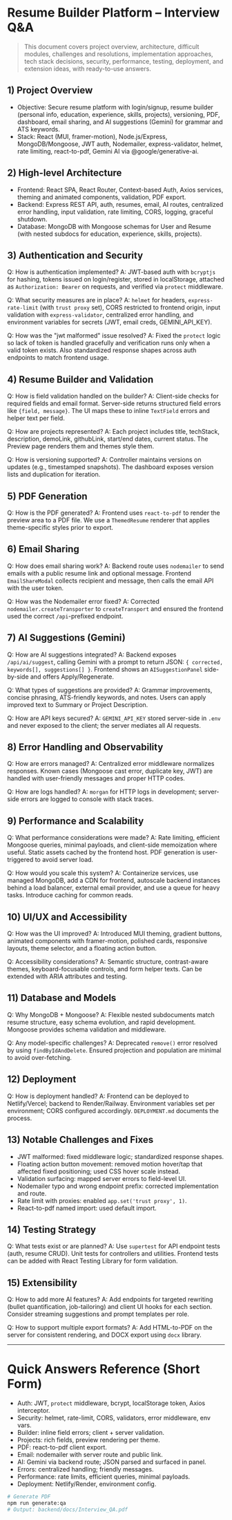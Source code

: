 # Resume Builder Platform – Interview Q&A

> This document covers project overview, architecture, difficult modules, challenges and resolutions, implementation approaches, tech stack decisions, security, performance, testing, deployment, and extension ideas, with ready-to-use answers.

## 1) Project Overview

- Objective: Secure resume platform with login/signup, resume builder (personal info, education, experience, skills, projects), versioning, PDF, dashboard, email sharing, and AI suggestions (Gemini) for grammar and ATS keywords.
- Stack: React (MUI, framer-motion), Node.js/Express, MongoDB/Mongoose, JWT auth, Nodemailer, express-validator, helmet, rate limiting, react-to-pdf, Gemini AI via @google/generative-ai.

## 2) High-level Architecture

- Frontend: React SPA, React Router, Context-based Auth, Axios services, theming and animated components, validation, PDF export.
- Backend: Express REST API, auth, resumes, email, AI routes, centralized error handling, input validation, rate limiting, CORS, logging, graceful shutdown.
- Database: MongoDB with Mongoose schemas for User and Resume (with nested subdocs for education, experience, skills, projects).

## 3) Authentication and Security

Q: How is authentication implemented?
A: JWT-based auth with `bcryptjs` for hashing, tokens issued on login/register, stored in localStorage, attached as `Authorization: Bearer` on requests, and verified via `protect` middleware.

Q: What security measures are in place?
A: `helmet` for headers, `express-rate-limit` (with `trust proxy` set), CORS restricted to frontend origin, input validation with `express-validator`, centralized error handling, and environment variables for secrets (JWT, email creds, GEMINI_API_KEY).

Q: How was the "jwt malformed" issue resolved?
A: Fixed the `protect` logic so lack of token is handled gracefully and verification runs only when a valid token exists. Also standardized response shapes across auth endpoints to match frontend usage.

## 4) Resume Builder and Validation

Q: How is field validation handled on the builder?
A: Client-side checks for required fields and email format. Server-side returns structured field errors like `{field, message}`. The UI maps these to inline `TextField` errors and helper text per field.

Q: How are projects represented?
A: Each project includes title, techStack, description, demoLink, githubLink, start/end dates, current status. The Preview page renders them and themes style them.

Q: How is versioning supported?
A: Controller maintains versions on updates (e.g., timestamped snapshots). The dashboard exposes version lists and duplication for iteration.

## 5) PDF Generation

Q: How is the PDF generated?
A: Frontend uses `react-to-pdf` to render the preview area to a PDF file. We use a `ThemedResume` renderer that applies theme-specific styles prior to export.

## 6) Email Sharing

Q: How does email sharing work?
A: Backend route uses `nodemailer` to send emails with a public resume link and optional message. Frontend `EmailShareModal` collects recipient and message, then calls the email API with the user token.

Q: How was the Nodemailer error fixed?
A: Corrected `nodemailer.createTransporter` to `createTransport` and ensured the frontend used the correct `/api`-prefixed endpoint.

## 7) AI Suggestions (Gemini)

Q: How are AI suggestions integrated?
A: Backend exposes `/api/ai/suggest`, calling Gemini with a prompt to return JSON: `{ corrected, keywords[], suggestions[] }`. Frontend shows an `AISuggestionPanel` side-by-side and offers Apply/Regenerate.

Q: What types of suggestions are provided?
A: Grammar improvements, concise phrasing, ATS-friendly keywords, and notes. Users can apply improved text to Summary or Project Description.

Q: How are API keys secured?
A: `GEMINI_API_KEY` stored server-side in `.env` and never exposed to the client; the server mediates all AI requests.

## 8) Error Handling and Observability

Q: How are errors managed?
A: Centralized error middleware normalizes responses. Known cases (Mongoose cast error, duplicate key, JWT) are handled with user-friendly messages and proper HTTP codes.

Q: How are logs handled?
A: `morgan` for HTTP logs in development; server-side errors are logged to console with stack traces.

## 9) Performance and Scalability

Q: What performance considerations were made?
A: Rate limiting, efficient Mongoose queries, minimal payloads, and client-side memoization where useful. Static assets cached by the frontend host. PDF generation is user-triggered to avoid server load.

Q: How would you scale this system?
A: Containerize services, use managed MongoDB, add a CDN for frontend, autoscale backend instances behind a load balancer, external email provider, and use a queue for heavy tasks. Introduce caching for common reads.

## 10) UI/UX and Accessibility

Q: How was the UI improved?
A: Introduced MUI theming, gradient buttons, animated components with framer-motion, polished cards, responsive layouts, theme selector, and a floating action button.

Q: Accessibility considerations?
A: Semantic structure, contrast-aware themes, keyboard-focusable controls, and form helper texts. Can be extended with ARIA attributes and testing.

## 11) Database and Models

Q: Why MongoDB + Mongoose?
A: Flexible nested subdocuments match resume structure, easy schema evolution, and rapid development. Mongoose provides schema validation and middleware.

Q: Any model-specific challenges?
A: Deprecated `remove()` error resolved by using `findByIdAndDelete`. Ensured projection and population are minimal to avoid over-fetching.

## 12) Deployment

Q: How is deployment handled?
A: Frontend can be deployed to Netlify/Vercel; backend to Render/Railway. Environment variables set per environment; CORS configured accordingly. `DEPLOYMENT.md` documents the process.

## 13) Notable Challenges and Fixes

- JWT malformed: fixed middleware logic; standardized response shapes.
- Floating action button movement: removed motion hover/tap that affected fixed positioning; used CSS hover scale instead.
- Validation surfacing: mapped server errors to field-level UI.
- Nodemailer typo and wrong endpoint prefix: corrected implementation and route.
- Rate limit with proxies: enabled `app.set('trust proxy', 1)`.
- React-to-pdf named import: used default import.

## 14) Testing Strategy

Q: What tests exist or are planned?
A: Use `supertest` for API endpoint tests (auth, resume CRUD). Unit tests for controllers and utilities. Frontend tests can be added with React Testing Library for form validation.

## 15) Extensibility

Q: How to add more AI features?
A: Add endpoints for targeted rewriting (bullet quantification, job-tailoring) and client UI hooks for each section. Consider streaming suggestions and prompt templates per role.

Q: How to support multiple export formats?
A: Add HTML-to-PDF on the server for consistent rendering, and DOCX export using `docx` library.

---

# Quick Answers Reference (Short Form)

- Auth: JWT, `protect` middleware, bcrypt, localStorage token, Axios interceptor.
- Security: helmet, rate-limit, CORS, validators, error middleware, env vars.
- Builder: inline field errors; client + server validation.
- Projects: rich fields, preview rendering per theme.
- PDF: react-to-pdf client export.
- Email: nodemailer with server route and public link.
- AI: Gemini via backend route; JSON parsed and surfaced in panel.
- Errors: centralized handling; friendly messages.
- Performance: rate limits, efficient queries, minimal payloads.
- Deployment: Netlify/Render, environment config.

```bash
# Generate PDF
npm run generate:qa
# Output: backend/docs/Interview_QA.pdf
```
